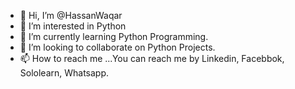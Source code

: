 - 👋 Hi, I’m @HassanWaqar
- 👀 I’m interested in Python
- 🌱 I’m currently learning Python Programming.
- 💞️ I’m looking to collaborate on Python Projects.
- 📫 How to reach me ...You can reach me by Linkedin, Facebbok, Sololearn, Whatsapp.

<!---
HassanWaqar/HassanWaqar is a ✨ special ✨ repository because its `README.md` (this file) appears on your GitHub profile.
You can click the Preview link to take a look at your changes.
--->
